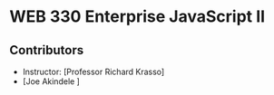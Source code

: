 # WEB 330 Enterprise JavaScript II

## Contributors
- Instructor: [Professor Richard Krasso]
- [Joe Akindele
]


